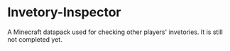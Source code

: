 # Invetory-Inspector
A Minecraft datapack used for checking other players' invetories.
It is still not completed yet.
